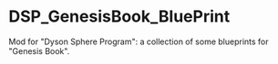# DSP_GenesisBook_BluePrint
Mod for "Dyson Sphere Program": a collection of some blueprints for "Genesis Book".
